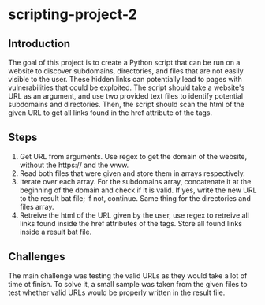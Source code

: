 # scripting-project-2

## Introduction
The goal of this project is to create a Python script that can be run on a website to discover subdomains, directories, and files that are not easily visible to the user. These hidden links can potentially lead to pages with vulnerabilities that could be exploited. The script should take a website's URL as an argument, and use two provided text files to identify potential subdomains and directories. Then, the script should scan the html of the given URL to get all links found in the href attribute of the <a> tags.
  
## Steps
1. Get URL from arguments. Use regex to get the domain of the website, without the https:// and the www.
2. Read both files that were given and store them in arrays respectively.
3. Iterate over each array. For the subdomains array, concatenate it at the beginning of the domain and check if it is valid. If yes, write the new URL to the result bat file; if not, continue. Same thing for the directories and files array.
4. Retreive the html of the URL given by the user, use regex to retreive all links found inside the href attributes of the <a> tags. Store all found links inside a result bat file.
  
## Challenges
The main challenge was testing the valid URLs as they would take a lot of time ot finish. To solve it, a small sample was taken from the given files to test whether valid URLs would be properly written in the result file.
